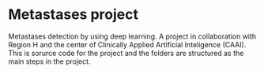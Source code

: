 # Metastases project
Metastases detection by using deep learning. A project in collaboration with Region H and the center of Clinically Applied Artificial Inteligence (CAAI). This is sorurce code for the project and the folders are structured as the main steps in the project.   
